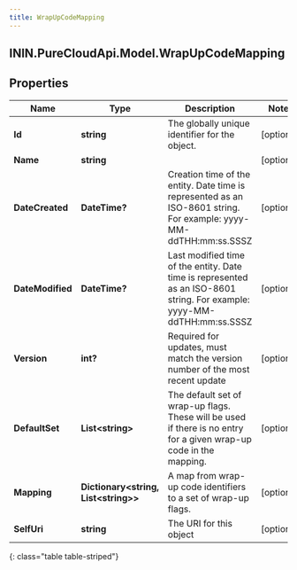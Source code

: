 ```yaml
---
title: WrapUpCodeMapping
---
```

## ININ.PureCloudApi.Model.WrapUpCodeMapping

## Properties

|Name | Type | Description | Notes|
|------------ | ------------- | ------------- | -------------|
| **Id** | **string** | The globally unique identifier for the object. | [optional] |
| **Name** | **string** |  | [optional] |
| **DateCreated** | **DateTime?** | Creation time of the entity. Date time is represented as an ISO-8601 string. For example: yyyy-MM-ddTHH:mm:ss.SSSZ | [optional] |
| **DateModified** | **DateTime?** | Last modified time of the entity. Date time is represented as an ISO-8601 string. For example: yyyy-MM-ddTHH:mm:ss.SSSZ | [optional] |
| **Version** | **int?** | Required for updates, must match the version number of the most recent update | [optional] |
| **DefaultSet** | **List&lt;string&gt;** | The default set of wrap-up flags. These will be used if there is no entry for a given wrap-up code in the mapping. | [optional] |
| **Mapping** | **Dictionary&lt;string, List&lt;string&gt;&gt;** | A map from wrap-up code identifiers to a set of wrap-up flags. | [optional] |
| **SelfUri** | **string** | The URI for this object | [optional] |
{: class="table table-striped"}


